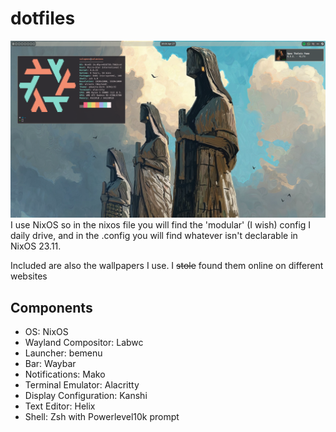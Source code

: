 # dotfiles

![](desktop.png)
I use NixOS so in the nixos file you will find the 'modular' (I wish) config I daily drive, and in the .config you will find whatever isn't declarable in NixOS 23.11.

Included are also the wallpapers I use. I ~~stole~~ found them online on different websites

## Components

- OS: NixOS
- Wayland Compositor: Labwc
- Launcher: bemenu
- Bar: Waybar
- Notifications: Mako
- Terminal Emulator: Alacritty
- Display Configuration: Kanshi
- Text Editor: Helix
- Shell: Zsh with Powerlevel10k prompt
